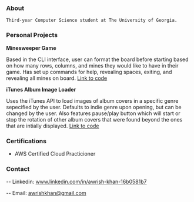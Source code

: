 

### About
    Third-year Computer Science student at The University of Georgia.
    

### Personal Projects

**Minesweeper Game**

Based in the CLI interface, user can format the board before starting based on how many rows, columns,
and mines they would like to have in their game. Has set up commands for help, revealing spaces, exiting,
and revealing all mines on board. [Link to code](https://github.com/awrish/PersonalProjects/tree/main/MineSweeper)

**iTunes Album Image Loader**

Uses the iTunes API to load images of album covers in a specific genre sepecified by the user. Defaults to indie genre upon opening, but can be changed by the user. Also features pause/play button which will start or stop the rotation of other album covers that were found beyond the ones that are intially displayed. [Link to code](https://github.com/awrish/PersonalProjects/blob/main/ItunesAPIApp/src/main/java/cs1302/gallery/GalleryApp.java)


### Certifications

- AWS Certified Cloud Practicioner


### Contact

-- Linkedin: www.linkedin.com/in/awrish-khan-16b0581b7

-- Email: awrishkhan@gmail.com
